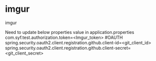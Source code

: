 # imgur
imgur

Need to update below properties value in application.properties 
com.syf.test.authorization.token=<Imgur_token>
#OAUTH 
spring.security.oauth2.client.registration.github.client-id=<git_client_id>
spring.security.oauth2.client.registration.github.client-secret=<git_client_secret>
